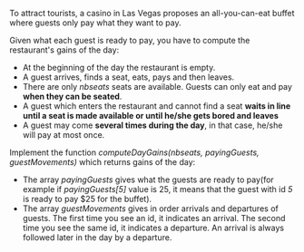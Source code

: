To attract tourists, a casino in Las Vegas proposes an all-you-can-eat buffet where guests only pay what they want to pay. 

Given what each guest is ready to pay, you have to compute the restaurant's gains of the day:

- At the beginning of the day the restaurant is empty.
- A guest arrives, finds a seat, eats, pays and then leaves.
- There are only *nbseats* seats are available. Guests can only eat and pay **when they can be seated**.
- A guest which enters the restaurant and cannot find a seat **waits in line until a seat is made available or until he/she gets bored and leaves**
- A guest may come **several times during the day**, in that case, he/she will pay at most once.

Implement the function *computeDayGains(nbseats, payingGuests, guestMovements)* which returns gains of the day:
- The array *payingGuests* gives what the guests are ready to pay(for example if *payingGuests[5]* value is 25, it means that the guest with id *5* is ready to pay $25 for the buffet).
- The array *guestMovements* gives in order arrivals and departures of guests. The first time you see an id, it indicates an arrival. The second time you see the same id, it indicates a departure. An arrival is always followed later in the day by a departure.